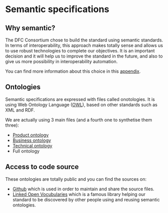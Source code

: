 # Semantic specifications

## Why semantic?

The DFC Consortium chose to build the standard using semantic standards. In terms of interoperability, this approach makes totally sense and allows us to use robust technologies to complete our objectives. It is an important decision and it will help us to improve the standard in the future, and also to give us more possibility in interoperability automation.

You can find more information about this choice in this [appendix](https://github.com/datafoodconsortium/standarddocumentation/tree/bf798061ab399eca4ada363fa47da245908a3ae0/appendixes/decisions-and-choices-history/service-standard.html#de-facto-standards-or-semantic-web-).

## Ontologies

Semantic specifications are expressed with files called onotologies. It is using Web Ontology Language \([OWL](https://fr.wikipedia.org/wiki/Web_Ontology_Language)\), based on other standards such as XML and RDF.

We are actually using 3 main files \(and a fourth one to synthetise them three\):

* [Product ontology](product-ontology.md)
* [Business ontology](business-ontology.md)
* [Technical ontology](technical-ontology.md)
* Full ontology

## Access to code source

These ontologies are totally public and you can find the sources on:

* [Github](https://github.com/datafoodconsortium/ontology) which is used in order to maintain and share the source files.
* [Linked Open Vocubularies](https://lov.linkeddata.es/dataset/lov/vocabs/dfc) which is a famous library helping our standard to be discovered by other people using and reusing semantic ontologies.
